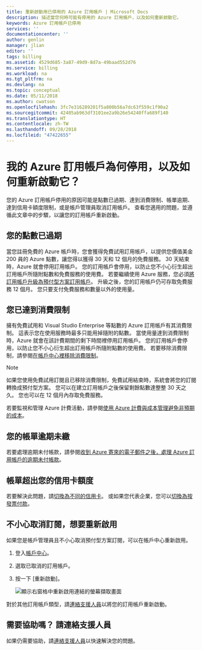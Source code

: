 ```yaml
---
title: 重新啟動用已停用的 Azure 訂用帳戶 | Microsoft Docs
description: 描述當您何時可能有停用的 Azure 訂用帳戶，以及如何重新啟動它。
keywords: Azure 訂用帳戶已停用
services: ''
documentationcenter: ''
author: genlin
manager: jlian
editor: ''
tags: billing
ms.assetid: 4529d685-3a87-49d9-8d7a-49baad552d76
ms.service: billing
ms.workload: na
ms.tgt_pltfrm: na
ms.devlang: na
ms.topic: conceptual
ms.date: 05/11/2018
ms.author: cwatson
ms.openlocfilehash: 3fc7e316289201f5a800b56a7dc63f559c1f90a2
ms.sourcegitcommit: 42405ab963df3101ee2a9b26e54240ffa689f140
ms.translationtype: HT
ms.contentlocale: zh-TW
ms.lasthandoff: 09/28/2018
ms.locfileid: "47422655"
---
```

# <a name="why-is-my-azure-subscription-disabled-and-how-do-i-reactivate-it"></a>我的 Azure 訂用帳戶為何停用，以及如何重新啟動它？

您的 Azure 訂用帳戶停用的原因可能是點數已過期、達到消費限制、帳單逾期、達到信用卡額度限制，或是帳戶管理員取消訂用帳戶。 查看您適用的問題，並遵循此文章中的步驟，以讓您的訂用帳戶重新啟動。

## <a name="your-credit-is-expired"></a>您的點數已過期

當您註冊免費的 Azure 帳戶時，您會獲得免費試用訂用帳戶，以提供您價值美金 200 員的 Azure 點數，讓您得以獲得 30 天和 12 個月的免費服務。 30 天結束時，Azure 就會停用訂用帳戶。 您的訂用帳戶會停用，以防止您不小心衍生超出訂用帳戶所隨附點數和免費服務的使用費。 若要繼續使用 Azure 服務，您必須[將訂用帳戶升級為預付型方案訂用帳戶](billing-upgrade-azure-subscription.md)。 升級之後，您的訂用帳戶仍可存取免費服務 12 個月。 您只要支付免費服務和數量以外的使用量。

## <a name="you-reached-your-spending-limit"></a>您已達到消費限制

擁有免費試用和 Visual Studio Enterprise 等點數的 Azure 訂用帳戶有其消費限制。 這表示您在使用服務時最多只能用掉隨附的點數。 當使用量達到消費限制時，Azure 就會在該計費期間的剩下時間裡停用訂用帳戶。 您的訂用帳戶會停用，以防止您不小心衍生超出訂用帳戶所隨附點數的使用費。 若要移除消費限制，請參閱[在帳戶中心裡移除消費限制](billing-spending-limit.md#remove)。

> [!NOTE] 
> 如果您使用免費試用訂閱且已移除消費限制，免費試用結束時，系統會將您的訂閱轉換成預付型方案。 您可以在建立訂用帳戶之後保留剩餘點數達整整 30 天之久。 您也可以在 12 個月內存取免費服務。

若要監視和管理 Azure 計費活動，請參閱[使用 Azure 計費與成本管理避免非預期的成本](billing-getting-started.md)。


## <a name="your-bill-is-past-due"></a>您的帳單逾期未繳

若要處理逾期未付帳款，請參閱[收到 Azure 寄來的電子郵件之後，處理 Azure 訂用帳戶的逾期未付帳款](billing-azure-subscription-past-due-balance.md)。

## <a name="the-bill-exceeds-your-credit-card-limit"></a>帳單超出您的信用卡額度

若要解決此問題，請[切換為不同的信用卡](billing-how-to-change-credit-card.md)。 或如果您代表企業，您可以[切換為按發票付款](billing-how-to-pay-by-invoice.md)。

## <a name="the-subscription-was-accidentally-canceled-and-you-want-to-reactivate"></a>不小心取消訂閱，想要重新啟用

如果您是帳戶管理員且不小心取消預付型方案訂閱，可以在帳戶中心重新啟用。

1. 登入[帳戶中心](https://account.windowsazure.com/Subscriptions)。
1. 選取已取消的訂用帳戶。
1. 按一下 [重新啟動]。

    ![顯示右窗格中重新啟用連結的螢幕擷取畫面](./media/billing-how-to-cancel-azure-subscription/reactivate-sub.png)

對於其他訂用帳戶類型，請[連絡支援人員](https://portal.azure.com/?#blade/Microsoft_Azure_Support/HelpAndSupportBlade)以將您的訂用帳戶重新啟動。

## <a name="need-help-contact-support"></a>需要協助嗎？ 請連絡支援人員

如果仍需要協助，請[連絡支援人員](https://portal.azure.com/?#blade/Microsoft_Azure_Support/HelpAndSupportBlade)以快速解決您的問題。
